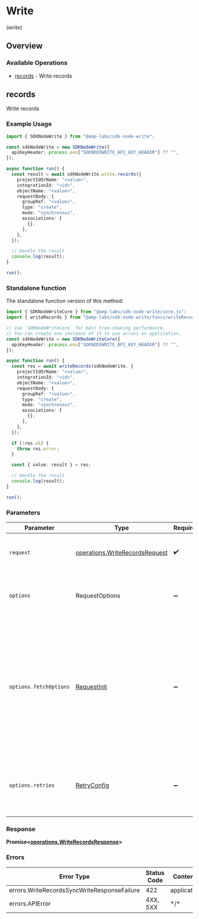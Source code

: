 # Write
(*write*)

## Overview

### Available Operations

* [records](#records) - Write records

## records

Write records

### Example Usage

```typescript
import { SDKNodeWrite } from "@amp-labs/sdk-node-write";

const sdkNodeWrite = new SDKNodeWrite({
  apiKeyHeader: process.env["SDKNODEWRITE_API_KEY_HEADER"] ?? "",
});

async function run() {
  const result = await sdkNodeWrite.write.records({
    projectIdOrName: "<value>",
    integrationId: "<id>",
    objectName: "<value>",
    requestBody: {
      groupRef: "<value>",
      type: "create",
      mode: "synchronous",
      associations: [
        {},
      ],
    },
  });

  // Handle the result
  console.log(result);
}

run();
```

### Standalone function

The standalone function version of this method:

```typescript
import { SDKNodeWriteCore } from "@amp-labs/sdk-node-write/core.js";
import { writeRecords } from "@amp-labs/sdk-node-write/funcs/writeRecords.js";

// Use `SDKNodeWriteCore` for best tree-shaking performance.
// You can create one instance of it to use across an application.
const sdkNodeWrite = new SDKNodeWriteCore({
  apiKeyHeader: process.env["SDKNODEWRITE_API_KEY_HEADER"] ?? "",
});

async function run() {
  const res = await writeRecords(sdkNodeWrite, {
    projectIdOrName: "<value>",
    integrationId: "<id>",
    objectName: "<value>",
    requestBody: {
      groupRef: "<value>",
      type: "create",
      mode: "synchronous",
      associations: [
        {},
      ],
    },
  });

  if (!res.ok) {
    throw res.error;
  }

  const { value: result } = res;

  // Handle the result
  console.log(result);
}

run();
```

### Parameters

| Parameter                                                                                                                                                                      | Type                                                                                                                                                                           | Required                                                                                                                                                                       | Description                                                                                                                                                                    |
| ------------------------------------------------------------------------------------------------------------------------------------------------------------------------------ | ------------------------------------------------------------------------------------------------------------------------------------------------------------------------------ | ------------------------------------------------------------------------------------------------------------------------------------------------------------------------------ | ------------------------------------------------------------------------------------------------------------------------------------------------------------------------------ |
| `request`                                                                                                                                                                      | [operations.WriteRecordsRequest](../../models/operations/writerecordsrequest.md)                                                                                               | :heavy_check_mark:                                                                                                                                                             | The request object to use for the request.                                                                                                                                     |
| `options`                                                                                                                                                                      | RequestOptions                                                                                                                                                                 | :heavy_minus_sign:                                                                                                                                                             | Used to set various options for making HTTP requests.                                                                                                                          |
| `options.fetchOptions`                                                                                                                                                         | [RequestInit](https://developer.mozilla.org/en-US/docs/Web/API/Request/Request#options)                                                                                        | :heavy_minus_sign:                                                                                                                                                             | Options that are passed to the underlying HTTP request. This can be used to inject extra headers for examples. All `Request` options, except `method` and `body`, are allowed. |
| `options.retries`                                                                                                                                                              | [RetryConfig](../../lib/utils/retryconfig.md)                                                                                                                                  | :heavy_minus_sign:                                                                                                                                                             | Enables retrying HTTP requests under certain failure conditions.                                                                                                               |

### Response

**Promise\<[operations.WriteRecordsResponse](../../models/operations/writerecordsresponse.md)\>**

### Errors

| Error Type                                  | Status Code                                 | Content Type                                |
| ------------------------------------------- | ------------------------------------------- | ------------------------------------------- |
| errors.WriteRecordsSyncWriteResponseFailure | 422                                         | application/json                            |
| errors.APIError                             | 4XX, 5XX                                    | \*/\*                                       |